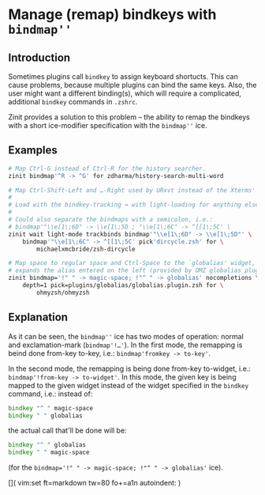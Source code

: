 # Manage (remap) bindkeys with `bindmap''`

## Introduction

Sometimes plugins call `bindkey` to assign keyboard shortucts. This can cause
problems, because multiple plugins can bind the same keys. Also, the user might
want a different binding(s), which will require a complicated, additional
`bindkey` commands in `.zshrc`.

Zinit provides a solution to this problem – the ability to remap the bindkeys
with a short ice-modifier specification with the `bindmap''` ice.

## Examples

```zsh
# Map Ctrl-G instead of Ctrl-R for the history searcher.
zinit bindmap'^R -> ^G' for zdharma/history-search-multi-word

# Map Ctrl-Shift-Left and …-Right used by URxvt instead of the Xterms' ones.
#
# Load with the bindkey-tracking ↔ with light-loading for anything else.
#
# Could also separate the bindmaps with a semicolon, i.e.:
# bindmap'"\\e[1\;6D" -> \\e[1\;5D ; "\\e[1\;6C" -> ^[[1\;5C' \
zinit wait light-mode trackbinds bindmap'"\\e[1\;6D" -> \\e[1\;5D"' \
    bindmap'"\\e[1\;6C" -> ^[[1\;5C' pick'dircycle.zsh' for \
        michaelxmcbride/zsh-dircycle

# Map space to regular space and Ctrl-Space to the `globalias' widget, which
# expands the alias entered on the left (provided by OMZ globalias plugin).
zinit bindmap='!" " -> magic-space; !"^ " -> globalias' nocompletions \
    depth=1 pick=plugins/globalias/globalias.plugin.zsh for \
        ohmyzsh/ohmyzsh
```

## Explanation

As it can be seen, the `bindmap''` ice has two modes of operation: normal and
exclamation-mark (`bindmap'!…'`). In the first mode, the remapping is beind done
from-key to-key, i.e.: `bindmap'fromkey -> to-key'`.

In the second mode, the remapping is being done from-key to-widget, i.e.:
`bindmap'!from-key -> to-widget'`. In this mode, the given key is being mapped
to the given widget instead of the widget specified in the `bindkey` command,
i.e.: instead of:

```zsh
bindkey "^ " magic-space
bindkey " " globalias
```

the actual call that'll be done will be:

```zsh
bindkey "^ " globalias
bindkey " " magic-space
```

(for the `bindmap='!" " -> magic-space; !"^ " -> globalias'` ice).

[]( vim:set ft=markdown tw=80 fo+=a1n autoindent: )
